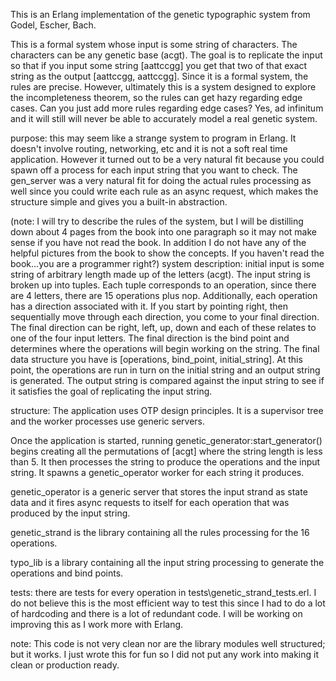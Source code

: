 This is an Erlang implementation of the genetic typographic system from Godel, Escher, Bach.

This is a formal system whose input is some string of characters. The characters can be any genetic base (acgt). The goal is to replicate the input so that if you input some string [aattccgg] you get that two of that exact string as the output [aattccgg, aattccgg]. Since it is a formal system, the rules are precise. However, ultimately this is a system designed to explore the incompleteness theorem, so the rules can get hazy regarding edge cases. Can you just add more rules regarding edge cases? Yes, ad infinitum and it will still will never be able to accurately model a real genetic system.

purpose: this may seem like a strange system to program in Erlang. It doesn't involve routing, networking, etc and it is not a soft real time application. However it turned out to be a very natural fit because you could spawn off a process for each input string that you want to check. The gen\_server was a very natural fit for doing the actual rules processing as well since you could write each rule as an async request, which makes the structure simple and gives you a built-in abstraction.

(note: I will try to describe the rules of the system, but I will be distilling down about 4 pages from the book into one paragraph so it may not make sense if you have not read the book. In addition I do not have any of the helpful pictures from the book to show the concepts. If you haven't read the book...you are a programmer right?)
system description: initial input is some string of arbitrary length made up of the letters (acgt). The input string is broken up into tuples. Each tuple corresponds to an operation, since there are 4 letters, there are 15 operations plus nop. Additionally, each operation has a direction associated with it. If you start by pointing right, then sequentially move through each direction, you come to your final direction. The final direction can be right, left, up, down and each of these relates to one of the four input letters. The final direction is the bind point and determines where the operations will begin working on the string. The final data structure you have is [operations, bind\_point, initial\_string]. At this point, the operations are run in turn on the initial string and an output string is generated. The output string is compared against the input string to see if it satisfies the goal of replicating the input string.

structure: The application uses OTP design principles. It is a supervisor tree and the worker processes use generic servers.

Once the application is started, running genetic\_generator:start\_generator() begins creating all the permutations of [acgt] where the string length is less than 5. It then processes the string to produce the operations and the input string. It spawns a genetic\_operator worker for each string it produces.

genetic\_operator is a generic server that stores the input strand as state data and it fires async requests to itself for each operation that was produced by the input string.

genetic\_strand is the library containing all the rules processing for the 16 operations.

typo\_lib is a library containing all the input string processing to generate the operations and bind points.

tests: there are tests for every operation in tests\\genetic\_strand\_tests.erl. I do not believe this is the most efficient way to test this since I had to do a lot of hardcoding and there is a lot of redundant code. I will be working on improving this as I work more with Erlang.


note: This code is not very clean nor are the library modules well structured; but it works. I just wrote this for fun so I did not put any work into making it clean or production ready.
